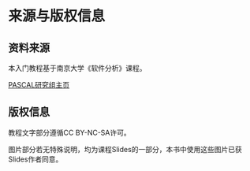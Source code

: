 # 来源与版权信息

## 资料来源

本入门教程基于南京大学《软件分析》课程。

[PASCAL研究组主页](https://pascal-group.bitbucket.io/teaching.html)

## 版权信息

教程文字部分遵循CC BY-NC-SA许可。

图片部分若无特殊说明，均为课程Slides的一部分，本书中使用这些图片已获Slides作者同意。
